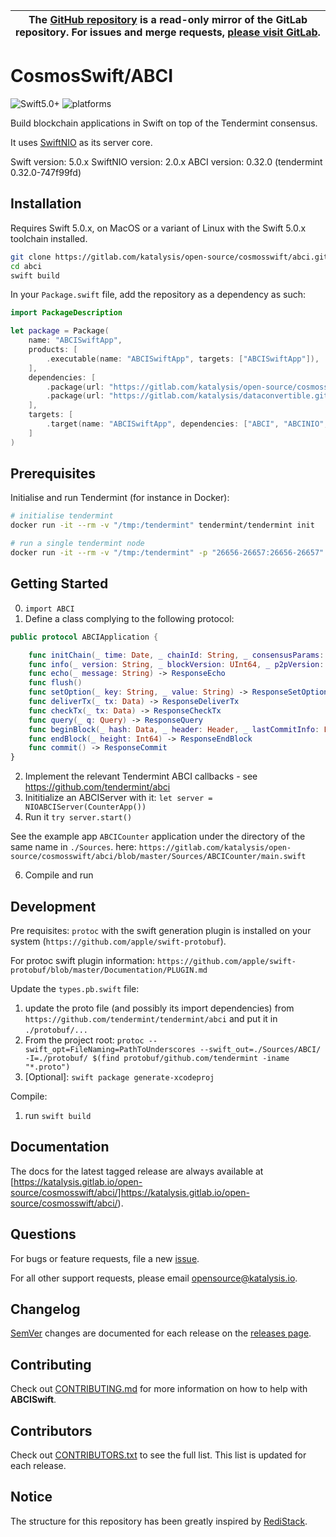 <table><thead><tr align="center"><th width="9999">
The <a href="https://github.com/katalysis.io/cosmoswift/abci" rel="nofollow noreferrer noopener" target="_blank">GitHub repository</a> is a <b>read-only</b> mirror of the GitLab repository. For issues and merge requests, <a href="https://gitlab.com/katalysis/open-source/cosmosswift/abci" rel="nofollow noreferrer noopener" target="_blank">please visit GitLab</a>.
</th></tr></thead></table>

# CosmosSwift/ABCI
![Swift5.0+](https://img.shields.io/badge/Swift-5.0+-blue.svg)
![platforms](https://img.shields.io/badge/platforms-macOS%20%7C%20linux-orange.svg)

Build blockchain applications in Swift on top of the Tendermint consensus.

It uses [SwiftNIO](https://github.com/apple/swift-nio) as its server core.

Swift version: 5.0.x
SwiftNIO version: 2.0.x
ABCI version: 0.32.0 (tendermint 0.32.0-747f99fd)


## Installation

Requires Swift 5.0.x, on MacOS or a variant of Linux with the Swift 5.0.x toolchain installed.

``` bash
git clone https://gitlab.com/katalysis/open-source/cosmosswift/abci.git
cd abci
swift build
```

In your `Package.swift` file, add the repository as a dependency as such:
``` swift
import PackageDescription

let package = Package(
    name: "ABCISwiftApp",
    products: [
        .executable(name: "ABCISwiftApp", targets: ["ABCISwiftApp"]),
    ],
    dependencies: [
        .package(url: "https://gitlab.com/katalysis/open-source/cosmosswift/abci.git", from: "1.0.0"),
        .package(url: "https://gitlab.com/katalysis/dataconvertible.git", from: "0.1.0"),
    ],
    targets: [
        .target(name: "ABCISwiftApp", dependencies: ["ABCI", "ABCINIO", "DataConvertible"]),
    ]
)
```

## Prerequisites

Initialise and run Tendermint (for instance in Docker):
```bash
# initialise tendermint
docker run -it --rm -v "/tmp:/tendermint" tendermint/tendermint init

# run a single tendermint node
docker run -it --rm -v "/tmp:/tendermint" -p "26656-26657:26656-26657"  tendermint/tendermint node --proxy_app="tcp://host.docker.internal:26658"
```

## Getting Started

0. `import ABCI`
1. Define a class complying to the following protocol:
``` swift
public protocol ABCIApplication {

    func initChain(_ time: Date, _ chainId: String, _ consensusParams: ConsensusParams, _ updates: [ValidatorUpdate], _ appStateBytes: Data) -> ResponseInitChain
    func info(_ version: String, _ blockVersion: UInt64, _ p2pVersion: UInt64) -> ResponseInfo
    func echo(_ message: String) -> ResponseEcho
    func flush()
    func setOption(_ key: String, _ value: String) -> ResponseSetOption
    func deliverTx(_ tx: Data) -> ResponseDeliverTx
    func checkTx(_ tx: Data) -> ResponseCheckTx
    func query(_ q: Query) -> ResponseQuery
    func beginBlock(_ hash: Data, _ header: Header, _ lastCommitInfo: LastCommitInfo, _ byzantineValidators: [Evidence]) -> ResponseBeginBlock
    func endBlock(_ height: Int64) -> ResponseEndBlock
    func commit() -> ResponseCommit
}
```
2. Implement the relevant Tendermint ABCI callbacks - see https://github.com/tendermint/abci
3. Inititialize an ABCIServer with it:
`let server = NIOABCIServer(CounterApp())`
4. Run it
`try server.start()`


See the example app `ABCICounter` application under the directory of the same name in `./Sources`.
here: `https://gitlab.com/katalysis/open-source/cosmosswift/abci/blob/master/Sources/ABCICounter/main.swift`

6. Compile and run

## Development

Pre requisites: `protoc` with the swift generation plugin is installed on your system (`https://github.com/apple/swift-protobuf`).

For protoc swift plugin information: `https://github.com/apple/swift-protobuf/blob/master/Documentation/PLUGIN.md`

Update the `types.pb.swift` file:
1. update the proto file (and possibly its import dependencies) from  `https://github.com/tendermint/tendermint/abci` and put it in `./protobuf/...`
2. From the project root: `protoc --swift_opt=FileNaming=PathToUnderscores --swift_out=./Sources/ABCI/ -I=./protobuf/ $(find protobuf/github.com/tendermint -iname "*.proto")`
3. [Optional]: `swift package generate-xcodeproj`

Compile:
1. run `swift build`

## Documentation

The docs for the latest tagged release are always available at [https://katalysis.gitlab.io/open-source/cosmosswift/abci/]https://katalysis.gitlab.io/open-source/cosmosswift/abci/).

## Questions

For bugs or feature requests, file a new [issue](https://gitlab.com/katalysis/open-source/cosmosswift/abci/issues).

For all other support requests, please email [opensource@katalysis.io](mailto:opensource@katalysis.io).

## Changelog

[SemVer](https://semver.org/) changes are documented for each release on the [releases page](https://gitlab.com/katalysis/open-source/cosmosswift/abci/-/releases).

## Contributing

Check out [CONTRIBUTING.md](https://gitlab.com/katalysis/open-source/cosmosswift/abci/blob/master/CONTRIBUTING.md) for more information on how to help with **ABCISwift**.

## Contributors

Check out [CONTRIBUTORS.txt](https://gitlab.com/katalysis/open-source/cosmosswift/abci/blob/master/CONTRIBUTORS.txt) to see the full list. This list is updated for each release.


## Notice

The structure for this repository has been greatly inspired by [RediStack](https://gitlab.com/Mordil/swift-redi-stack).
